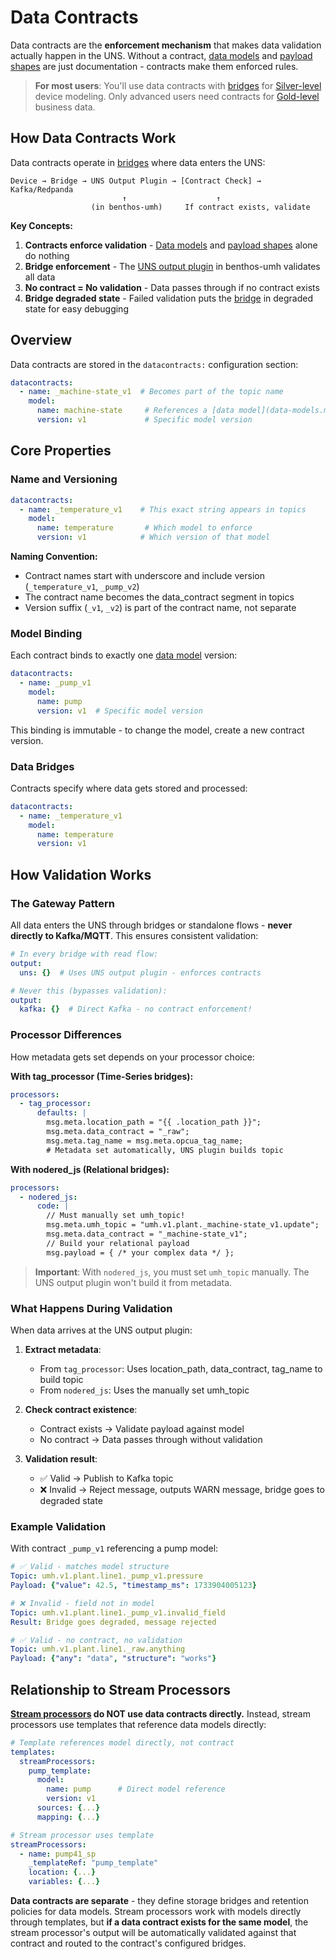 # Data Contracts

Data contracts are the **enforcement mechanism** that makes data validation actually happen in the UNS. Without a contract, [data models](data-models.md) and [payload shapes](payload-shapes.md) are just documentation - contracts make them enforced rules.

> **For most users**: You'll use data contracts with [bridges](../data-flows/bridges.md) for [Silver-level](README.md#silver-data) device modeling. Only advanced users need contracts for [Gold-level](README.md#gold-data) business data.

## How Data Contracts Work

Data contracts operate in [bridges](../data-flows/bridges.md) where data enters the UNS:

```
Device → Bridge → UNS Output Plugin → [Contract Check] → Kafka/Redpanda
                         ↑                    ↑
                  (in benthos-umh)     If contract exists, validate
```

**Key Concepts:**
1. **Contracts enforce validation** - [Data models](data-models.md) and [payload shapes](payload-shapes.md) alone do nothing
2. **Bridge enforcement** - The [UNS output plugin](https://docs.umh.app/benthos-umh/output/uns-output) in benthos-umh validates all data
3. **No contract = No validation** - Data passes through if no contract exists
4. **Bridge degraded state** - Failed validation puts the [bridge](../data-flows/bridges.md) in degraded state for easy debugging

## Overview

Data contracts are stored in the `datacontracts:` configuration section:

```yaml
datacontracts:
  - name: _machine-state_v1  # Becomes part of the topic name
    model:
      name: machine-state     # References a [data model](data-models.md)
      version: v1             # Specific model version
```

## Core Properties

### Name and Versioning

```yaml
datacontracts:
  - name: _temperature_v1    # This exact string appears in topics
    model:
      name: temperature       # Which model to enforce
      version: v1            # Which version of that model
```

**Naming Convention:**
- Contract names start with underscore and include version (`_temperature_v1`, `_pump_v2`)
- The contract name becomes the data_contract segment in topics
- Version suffix (`_v1`, `_v2`) is part of the contract name, not separate

### Model Binding

Each contract binds to exactly one [data model](data-models.md) version:

```yaml
datacontracts:
  - name: _pump_v1
    model:
      name: pump
      version: v1  # Specific model version
```

This binding is immutable - to change the model, create a new contract version.

### Data Bridges

Contracts specify where data gets stored and processed:

```yaml
datacontracts:
  - name: _temperature_v1
    model:
      name: temperature
      version: v1
```

## How Validation Works

### The Gateway Pattern

All data enters the UNS through bridges or standalone flows - **never directly to Kafka/MQTT**. This ensures consistent validation:

```yaml
# In every bridge with read flow:
output:
  uns: {}  # Uses UNS output plugin - enforces contracts

# Never this (bypasses validation):
output:
  kafka: {}  # Direct Kafka - no contract enforcement!
```

### Processor Differences

How metadata gets set depends on your processor choice:

**With tag_processor (Time-Series bridges):**
```yaml
processors:
  - tag_processor:
      defaults: |
        msg.meta.location_path = "{{ .location_path }}";
        msg.meta.data_contract = "_raw";
        msg.meta.tag_name = msg.meta.opcua_tag_name;
        # Metadata set automatically, UNS plugin builds topic
```

**With nodered_js (Relational bridges):**
```yaml
processors:
  - nodered_js:
      code: |
        // Must manually set umh_topic!
        msg.meta.umh_topic = "umh.v1.plant._machine-state_v1.update";
        msg.meta.data_contract = "_machine-state_v1";
        // Build your relational payload
        msg.payload = { /* your complex data */ };
```

> **Important**: With `nodered_js`, you must set `umh_topic` manually. The UNS output plugin won't build it from metadata.

### What Happens During Validation

When data arrives at the UNS output plugin:

1. **Extract metadata**:
   - From `tag_processor`: Uses location_path, data_contract, tag_name to build topic
   - From `nodered_js`: Uses the manually set umh_topic

2. **Check contract existence**:
   - Contract exists → Validate payload against model
   - No contract → Data passes through without validation

3. **Validation result**:
   - ✅ Valid → Publish to Kafka topic
   - ❌ Invalid → Reject message, outputs WARN message, bridge goes to degraded state

### Example Validation

With contract `_pump_v1` referencing a pump model:

```yaml
# ✅ Valid - matches model structure
Topic: umh.v1.plant.line1._pump_v1.pressure
Payload: {"value": 42.5, "timestamp_ms": 1733904005123}

# ❌ Invalid - field not in model
Topic: umh.v1.plant.line1._pump_v1.invalid_field
Result: Bridge goes degraded, message rejected

# ✅ Valid - no contract, no validation
Topic: umh.v1.plant.line1._raw.anything
Payload: {"any": "data", "structure": "works"}
```

## Relationship to Stream Processors

**[Stream processors](../data-flows/stream-processor.md) do NOT use data contracts directly.** Instead, stream processors use templates that reference data models directly:

```yaml
# Template references model directly, not contract
templates:
  streamProcessors:
    pump_template:
      model:
        name: pump      # Direct model reference
        version: v1
      sources: {...}
      mapping: {...}

# Stream processor uses template
streamProcessors:
  - name: pump41_sp
    _templateRef: "pump_template"
    location: {...}
    variables: {...}
```

**Data contracts are separate** - they define storage bridges and retention policies for data models. Stream processors work with models directly through templates, but **if a data contract exists for the same model**, the stream processor's output will be automatically validated against that contract and routed to the contract's configured bridges.
